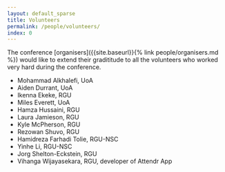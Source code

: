 ```yaml
---
layout: default_sparse
title: Volunteers
permalink: /people/volunteers/
index: 0
---
```


The conference [organisers]({{site.baseurl}}{% link people/organisers.md %}) would like to extend their gradititude to all the volunteers who worked very hard during the conference.

- Mohammad Alkhalefi,   UoA
- Aiden Durrant,   UoA
- Ikenna Ekeke,      RGU
- Miles Everett,   UoA
- Hamza Hussaini,   RGU
- Laura Jamieson,    RGU
- Kyle McPherson,   RGU
- Rezowan Shuvo,   RGU
- Hamidreza Farhadi Tolie,   RGU-NSC
- Yinhe Li,         RGU-NSC
- Jorg Shelton-Eckstein, RGU
- Vihanga Wijayasekara, RGU, developer of Attendr App
